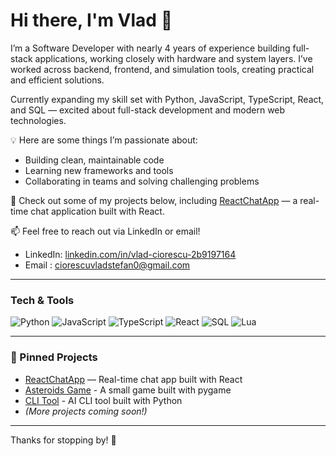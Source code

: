 # Hi there, I'm Vlad 👋

I’m a Software Developer with nearly 4 years of experience building full-stack applications, working closely with hardware and system layers. I’ve worked across backend, frontend, and simulation tools, creating practical and efficient solutions.

Currently expanding my skill set with Python, JavaScript, TypeScript, React, and SQL — excited about full-stack development and modern web technologies.

💡 Here are some things I’m passionate about:
- Building clean, maintainable code
- Learning new frameworks and tools
- Collaborating in teams and solving challenging problems

🔭 Check out some of my projects below, including [ReactChatApp](https://github.com/VladStefanC/ReactChatApp) — a real-time chat application built with React.

📫 Feel free to reach out via LinkedIn or email!
- LinkedIn: [linkedin.com/in/vlad-ciorescu-2b9197164](https://www.linkedin.com/in/vlad-ciorescu-2b9197164)
- Email : ciorescuvladstefan0@gmail.com
---

### Tech & Tools

![Python](https://img.shields.io/badge/-Python-3776AB?style=flat-square&logo=python&logoColor=white)
![JavaScript](https://img.shields.io/badge/-JavaScript-F7DF1E?style=flat-square&logo=javascript&logoColor=black)
![TypeScript](https://img.shields.io/badge/-TypeScript-3178C6?style=flat-square&logo=typescript&logoColor=white)
![React](https://img.shields.io/badge/-React-61DAFB?style=flat-square&logo=react&logoColor=black)
![SQL](https://img.shields.io/badge/-SQL-4479A1?style=flat-square&logo=mysql&logoColor=white)
![Lua](https://img.shields.io/badge/-Lua-2C2D72?style=flat-square&logo=lua&logoColor=white)

---

### 📌 Pinned Projects

- [ReactChatApp](https://github.com/VladStefanC/ReactChatApp) — Real-time chat app built with React  
- [Asteroids Game](https://github.com/VladStefanC/AsteroidsGame) - A small game built with pygame 
- [CLI Tool](https://github.com/VladStefanC/CLI_Tool) - AI CLI tool built with Python 
- *(More projects coming soon!)*
---

Thanks for stopping by! 🚀
